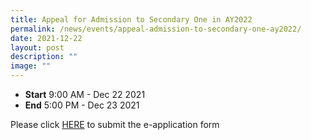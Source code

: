 ```yaml
---
title: Appeal for Admission to Secondary One in AY2022
permalink: /news/events/appeal-admission-to-secondary-one-ay2022/
date: 2021-12-22
layout: post
description: ""
image: ""
---
```

*   **Start** 9:00 AM - Dec 22 2021
*   **End** 5:00 PM - Dec 23 2021

  

Please click [HERE](https://form.gov.sg/5fab4bb6799e13001130d9b3) to submit the e-application form